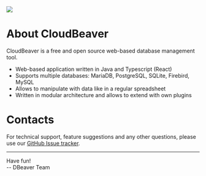 <img src="https://github.com/dbeaver/cloudbeaver/wiki/images/cloudbeaver-logo.png"/>

# About CloudBeaver

CloudBeaver is a free and open source web-based database management tool.  

* Web-based application written in Java and Typescript (React)
* Supports multiple databases: MariaDB, PostgreSQL, SQLite, Firebird, MySQL
* Allows to manipulate with data like in a regular spreadsheet
* Written in modular architecture and allows to extend with own plugins

# Contacts

For technical support, feature suggestions and any other questions, please use our <a href="https://github.com/dbeaver/cloudbeaver/issues">GitHub Issue tracker</a>.

-----------

Have fun!  
-- DBeaver Team